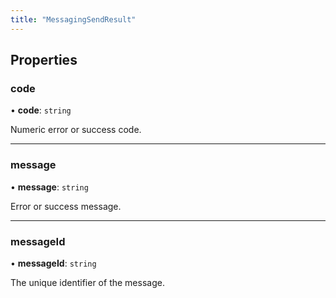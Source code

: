 ```yaml
---
title: "MessagingSendResult"
---
```


## Properties

### code

• **code**: `string`

Numeric error or success code.

---

### message

• **message**: `string`

Error or success message.

---

### messageId

• **messageId**: `string`

The unique identifier of the message.
